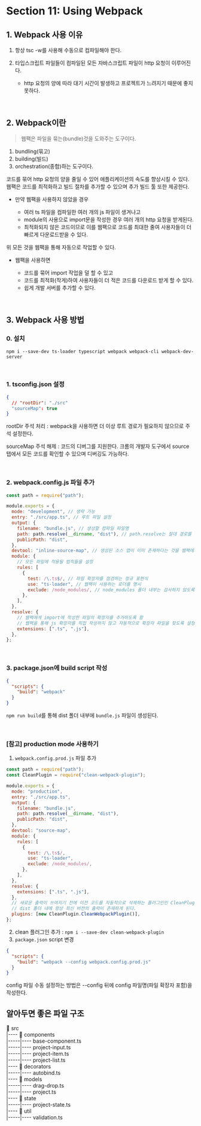 # Section 11: Using Webpack

## 1. Webpack 사용 이유

1. 항상 tsc -w를 사용해 수동으로 컴파일해야 한다.
2. 타입스크립트 파일들이 컴파일된 모든 자바스크립트 파일이 http 요청이 이루어진다.

   - http 요청의 양에 따라 대기 시간이 발생하고 프로젝트가 느려지기 때문에 좋지 못하다.

</br>

## 2. Webpack이란

> 웹팩은 파일을 묶는(bundle)것을 도와주는 도구이다.

1. bundling(묶고)
2. building(빌드)
3. orchestration(종합)하는 도구이다.

코드를 묶어 http 요청의 양을 줄일 수 있어 애플리케이션의 속도를 향상시킬 수 있다. 웹팩은 코드를 최적화하고 빌드 절차를 추가할 수 있으며 추가 빌드 툴 또한 제공한다.

- 만약 웹팩을 사용하지 않았을 경우

  - 여러 ts 파일을 컴파일한 여러 개의 js 파일이 생겨나고
  - module의 사용으로 import문을 작성한 경우 여러 개의 http 요청을 받게된다.
  - 최적화되지 않은 코드이므로 이를 웹팩으로 코드를 최대한 줄여 사용자들이 더 빠르게 다운로드받을 수 있다.

위 모든 것을 웹팩을 통해 자동으로 작업할 수 있다.

- 웹팩을 사용하면

  - 코드를 묶어 import 작업을 덜 할 수 있고
  - 코드를 최적화(작게)하여 사용자들이 더 적은 코드를 다운로드 받게 할 수 있다.
  - 쉽게 개발 서버를 추가할 수 있다.

</br>

## 3. Webpack 사용 방법

### 0. 설치

```
npm i --save-dev ts-loader typescript webpack webpack-cli webpack-dev-server
```

</br>

### 1. tsconfig.json 설정

```json
{
  // "rootDir": "./src"
  "sourceMap": true
}
```

rootDir 주석 처리 : webpack을 사용하면 더 이상 루트 경로가 필요하지 않으므로 주석 설정한다.

sourceMap 주석 해제 : 코드의 디버그를 지원한다. 크롬의 개발자 도구에서 source 탭에서 모든 코드를 확인할 수 있으며 디버깅도 가능하다.

</br>

### 2. webpack.config.js 파일 추가

```js
const path = require("path");

module.exports = {
  mode: "development", // 생략 가능
  entry: "./src/app.ts", // 루트 파일 설정
  output: {
    filename: "bundle.js", // 생성할 컴파일 파일명
    path: path.resolve(__dirname, "dist"), // path.resolve는 절대 경로를 빌드하게 하며 위 값은 dist 폴더로의 절대 경로 값이다.
    publicPath: "dist",
  },
  devtool: "inline-source-map", // 생성된 소스 맵이 이미 존재하다는 것을 웹팩에게 전달
  module: {
    // 모든 파일에 적용될 법칙들을 설정
    rules: [
      {
        test: /\.ts$/, // 파일 확장자를 점검하는 정규 표현식
        use: "ts-loader", // 웹팩이 사용하는 로더를 명시
        exclude: /node_modules/, // node_modules 폴더 내부는 검사하지 않도록 함
      },
    ],
  },
  resolve: {
    // 웹팩에게 import에 작성한 파일의 확장자를 추가하도록 함
    // 웹팩을 통해 js 확장자를 직접 작성하지 않고 자동적으로 확장자 파일을 찾도록 설정할 수 있다.
    extensions: [".ts", ".js"],
  },
};
```

</br>

### 3. package.json에 build script 작성

```json
{
  "scripts": {
    "build": "webpack"
  }
}
```

`npm run build`를 통해 dist 폴더 내부에 `bundle.js` 파일이 생성된다.

</br>

### [참고] production mode 사용하기

1. `webpack.config.prod.js` 파일 추가

```js
const path = require("path");
const CleanPlugin = require("clean-webpack-plugin");

module.exports = {
  mode: "production",
  entry: "./src/app.ts",
  output: {
    filename: "bundle.js",
    path: path.resolve(__dirname, "dist"),
    publicPath: "dist",
  },
  devtool: "source-map",
  module: {
    rules: [
      {
        test: /\.ts$/,
        use: "ts-loader",
        exclude: /node_modules/,
      },
    ],
  },
  resolve: {
    extensions: [".ts", ".js"],
  },
  // 새로운 출력이 쓰여지기 전에 이전 코드를 자동적으로 삭제하는 플러그인인 CleanPlugin 추가
  // dist 폴더 내에 항상 최신 버전의 출력이 존재하게 된다.
  plugins: [new CleanPlugin.CleanWebpackPlugin()],
};
```

2. clean 플러그인 추가 : `npm i --save-dev clean-webpack-plugin`
3. `package.json` script 변경

```json
{
  "scripts": {
    "build": "webpack --config webpack.config.prod.js"
  }
}
```

config 파일 수동 설정하는 방법은 --config 뒤에 config 파일명(파일 확장자 포함)을 작성한다.

## 알아두면 좋은 파일 구조

📁 src</br>
|---- 📁 components</br>
|-----|---- base-component.ts</br>
|-----|---- project-input.ts</br>
|-----|---- project-item.ts</br>
|-----|---- project-list.ts</br>
|---- 📁 decorators</br>
|-----|---- autobind.ts</br>
|---- 📁 models</br>
|-----|---- drag-drop.ts</br>
|-----|---- project.ts</br>
|---- 📁 state</br>
|-----|---- project-state.ts</br>
|---- 📁 util</br>
|-----|---- validation.ts</br>
